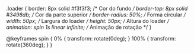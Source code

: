<div align="center">
  <div class="loader"></div>
</div>

.loader {
  border: 8px solid #f3f3f3; /* Cor do fundo */
  border-top: 8px solid #3498db; /* Cor da parte superior */
  border-radius: 50%; /* Forma circular */
  width: 50px; /* Largura do loader */
  height: 50px; /* Altura do loader */
  animation: spin 1s linear infinite; /* Animação de rotação */
}

@keyframes spin {
  0% { transform: rotate(0deg); }
  100% { transform: rotate(360deg); }
}
